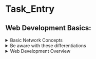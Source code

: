 # Task_Entry
## Web Development Basics:

<details>
<summary>Basic Network Concepts</summary>

**The Internet and the Web**
- 📹 [How does the INTERNET work?](https://youtu.be/x3c1ih2NJEg)
- 📹 [How The Web Works - The Big Picture](https://youtu.be/hJHvdBlSxug)

**The Client Server Architecture**
- 📹 [The Client Server Architecture from The TechCave](https://www.youtube.com/watch?v=L5BlpPU_muY)

**Http Protocol**
- 📹 [The Http and the Web | Http Explained | Request-Response Cycle](https://www.youtube.com/watch?v=eesqK59rhGA)
- 📹 [HTTP Crash Course & Exploration from  Traversy Media (English)](https://www.youtube.com/watch?v=iYM2zFP3Zn0)
</details>

<details>
<summary>Be aware with these differentiations</summary>

- 📹 [The Internet vs. The Web](https://www.youtube.com/watch?v=CX_HyY3kbZw)
- 📹 [Web pages, Websites, and Web Applications](https://www.youtube.com/watch?v=ylbQrYhfa18)
- 📹 [URIs, URLs, and URNs | Difference between URI and URL](https://www.youtube.com/watch?v=vpYct2npKD8)
</details>

<details>
<summary>Web Development Overview</summary>

- 📹 [Eyad Hamza, CIS - Backend Group Video Preparation](https://www.youtube.com/watch?v=ToHfYbxg3ms&list=PLIzoD6CTXb3_iILDz7NIGj49stmeoDWh0&index=1)
</details>
